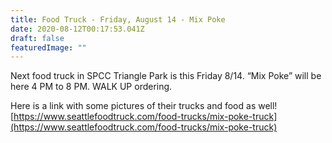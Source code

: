```yaml
---
title: Food Truck - Friday, August 14 - Mix Poke
date: 2020-08-12T00:17:53.041Z
draft: false
featuredImage: ""
---
```

Next food truck in SPCC Triangle Park is this Friday 8/14. “Mix Poke” will be here 4 PM to 8 PM. WALK UP ordering. 

Here is a link with some pictures of their trucks and food as well! [https://www.seattlefoodtruck.​com/food-trucks/mix-poke-truck](https://www.seattlefoodtruck.com/food-trucks/mix-poke-truck)

![]()

<!--EndFragment-->
